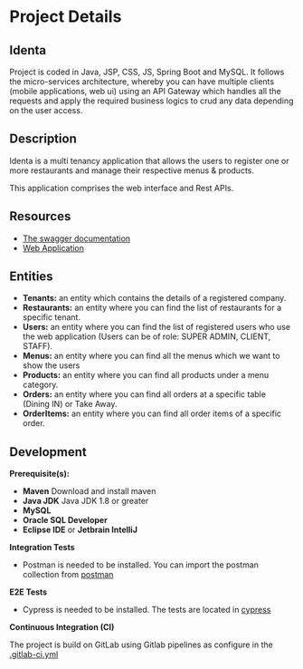 # Project Details

## Identa

Project is coded in Java, JSP, CSS, JS, Spring Boot and MySQL. It follows the micro-services architecture, whereby you
can have multiple clients (mobile applications, web ui) using an API Gateway which handles all the requests and apply
the required business logics to crud any data depending on the user access.

## Description

Identa is a multi tenancy application that allows the users to register one or more restaurants and manage their
respective menus & products.

This application comprises the web interface and Rest APIs.

## Resources

- [The swagger documentation](http://178.128.192.92:8080/swagger-ui.html)
- [Web Application](http://178.128.192.92:9000/)

## Entities

- **Tenants:** an entity which contains the details of a registered company.
- **Restaurants:** an entity where you can find the list of restaurants for a specific tenant.
- **Users:** an entity where you can find the list of registered users who use the web application (Users can be of
  role: SUPER ADMIN, CLIENT, STAFF).
- **Menus:** an entity where you can find all the menus which we want to show the users
- **Products:** an entity where you can find all products under a menu category.
- **Orders:** an entity where you can find all orders at a specific table (Dining IN) or Take Away.
- **OrderItems:** an entity where you can find all order items of a specific order.


## Development

**Prerequisite(s):**

- **Maven** Download and install maven
- **Java JDK** Java JDK 1.8 or greater
- **MySQL** 
- **Oracle SQL Developer**
- **Eclipse IDE** or **Jetbrain IntelliJ**


**Integration Tests**

- Postman is needed to be installed. You can import the postman collection from [postman](postman)


**E2E Tests**
- Cypress is needed to be installed. The tests are located in [cypress](cypress)


**Continuous Integration (CI)**

The project is build on GitLab using Gitlab pipelines as configure in the [.gitlab-ci.yml](.gitlab-ci.yml)


